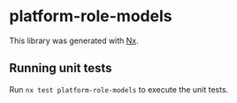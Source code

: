 # platform-role-models

This library was generated with [Nx](https://nx.dev).

## Running unit tests

Run `nx test platform-role-models` to execute the unit tests.
